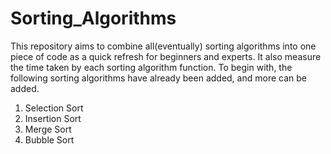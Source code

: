 # Sorting_Algorithms
This repository aims to combine all(eventually) sorting algorithms into one piece of code as a quick refresh for beginners and experts. It also measure the time taken by each sorting algorithm function.
To begin with, the following sorting algorithms have already been added, and more can be added.
1. Selection Sort
2. Insertion Sort
3. Merge Sort
4. Bubble Sort
